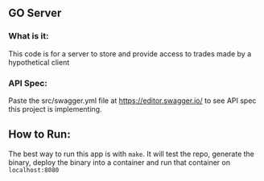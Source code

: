 ## GO Server

### What is it:

This code is for a server to store and provide access to trades made by a hypothetical client

### API Spec:

Paste the src/swagger.yml file at https://editor.swagger.io/ to see API spec this project is implementing.

## How to Run:

The best way to run this app is with `make`. It will test the repo, generate the binary, deploy the binary into a container and run that container on `localhost:8080`
